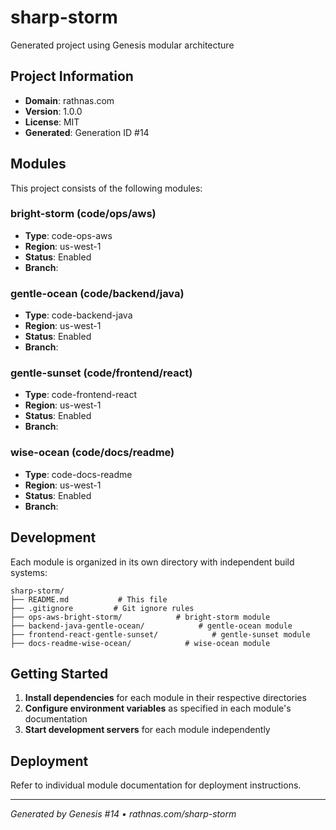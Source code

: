 # sharp-storm

Generated project using Genesis modular architecture

## Project Information

- **Domain**: rathnas.com
- **Version**: 1.0.0
- **License**: MIT
- **Generated**: Generation ID #14


## Modules

This project consists of the following modules:

### bright-storm (code/ops/aws)
- **Type**: code-ops-aws
- **Region**: us-west-1
- **Status**: Enabled
- **Branch**: 



### gentle-ocean (code/backend/java)
- **Type**: code-backend-java
- **Region**: us-west-1
- **Status**: Enabled
- **Branch**: 



### gentle-sunset (code/frontend/react)
- **Type**: code-frontend-react
- **Region**: us-west-1
- **Status**: Enabled
- **Branch**: 



### wise-ocean (code/docs/readme)
- **Type**: code-docs-readme
- **Region**: us-west-1
- **Status**: Enabled
- **Branch**: 




## Development

Each module is organized in its own directory with independent build systems:

```
sharp-storm/
├── README.md           # This file
├── .gitignore         # Git ignore rules
├── ops-aws-bright-storm/            # bright-storm module
├── backend-java-gentle-ocean/            # gentle-ocean module
├── frontend-react-gentle-sunset/            # gentle-sunset module
├── docs-readme-wise-ocean/            # wise-ocean module
```

## Getting Started

1. **Install dependencies** for each module in their respective directories
2. **Configure environment variables** as specified in each module's documentation
3. **Start development servers** for each module independently

## Deployment

Refer to individual module documentation for deployment instructions.

---
*Generated by Genesis #14 • rathnas.com/sharp-storm*